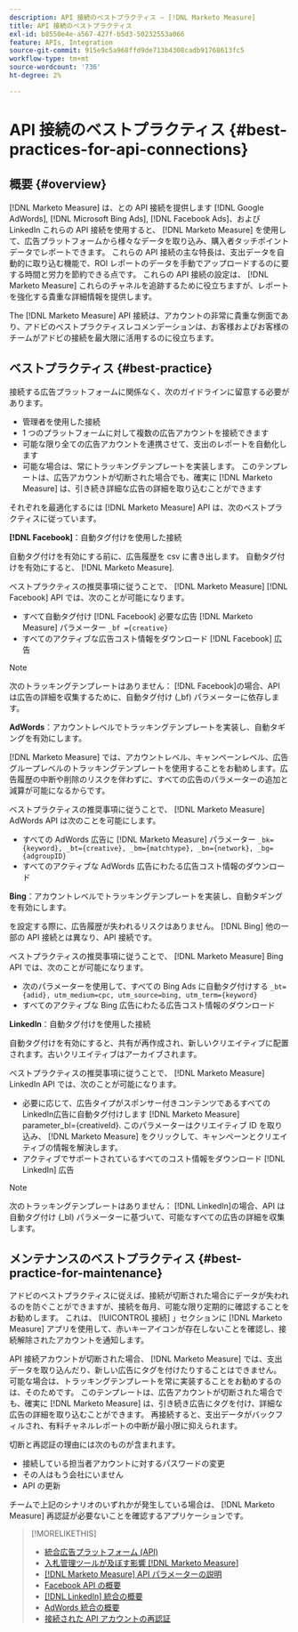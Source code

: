 ```yaml
---
description: API 接続のベストプラクティス — [!DNL Marketo Measure]
title: API 接続のベストプラクティス
exl-id: b8550e4e-a567-427f-b5d3-50232553a066
feature: APIs, Integration
source-git-commit: 915e9c5a968ffd9de713b4308cadb91768613fc5
workflow-type: tm+mt
source-wordcount: '736'
ht-degree: 2%

---
```


# API 接続のベストプラクティス {#best-practices-for-api-connections}

## 概要 {#overview}

[!DNL Marketo Measure] は、との API 接続を提供します [!DNL Google AdWords], [!DNL Microsoft Bing Ads], [!DNL Facebook Ads]、およびLinkedIn これらの API 接続を使用すると、 [!DNL Marketo Measure] を使用して、広告プラットフォームから様々なデータを取り込み、購入者タッチポイントデータでレポートできます。 これらの API 接続の主な特長は、支出データを自動的に取り込む機能で、ROI レポートのデータを手動でアップロードするのに要する時間と労力を節約できる点です。 これらの API 接続の設定は、 [!DNL Marketo Measure] これらのチャネルを追跡するために役立ちますが、レポートを強化する貴重な詳細情報を提供します。

The [!DNL Marketo Measure] API 接続は、アカウントの非常に貴重な側面であり、アドビのベストプラクティスレコメンデーションは、お客様およびお客様のチームがアドビの接続を最大限に活用するのに役立ちます。

## ベストプラクティス {#best-practice}

接続する広告プラットフォームに関係なく、次のガイドラインに留意する必要があります。

* 管理者を使用した接続
* 1 つのプラットフォームに対して複数の広告アカウントを接続できます
* 可能な限り全ての広告アカウントを連携させて、支出のレポートを自動化します
* 可能な場合は、常にトラッキングテンプレートを実装します。 このテンプレートは、広告アカウントが切断された場合でも、確実に [!DNL Marketo Measure] は、引き続き詳細な広告の詳細を取り込むことができます

それぞれを最適化するには [!DNL Marketo Measure] API は、次のベストプラクティスに従っています。

**[!DNL Facebook]**：自動タグ付けを使用した接続

自動タグ付けを有効にする前に、広告履歴を csv に書き出します。 自動タグ付けを有効にすると、 [!DNL Marketo Measure].

ベストプラクティスの推奨事項に従うことで、 [!DNL Marketo Measure] [!DNL Facebook] API では、次のことが可能になります。

* すべて自動タグ付け [!DNL Facebook] 必要な広告 [!DNL Marketo Measure] パラメーター `_bf ={creative}`
* すべてのアクティブな広告コスト情報をダウンロード [!DNL Facebook] 広告

>[!NOTE]
>
>次のトラッキングテンプレートはありません： [!DNL Facebook]の場合、API は広告の詳細を収集するために、自動タグ付け (_bf) パラメーターに依存します。

**AdWords**：アカウントレベルでトラッキングテンプレートを実装し、自動タギングを有効にします。

[!DNL Marketo Measure] では、アカウントレベル、キャンペーンレベル、広告グループレベルのトラッキングテンプレートを使用することをお勧めします。広告履歴の中断や削除のリスクを伴わずに、すべての広告のパラメーターの追加と減算が可能になるからです。

ベストプラクティスの推奨事項に従うことで、 [!DNL Marketo Measure] AdWords API は次のことを可能にします。

* すべての AdWords 広告に [!DNL Marketo Measure] パラメーター `_bk={keyword}, _bt={creative}, _bm={matchtype}, _bn={network}, _bg={adgroupID}`
* すべてのアクティブな AdWords 広告にわたる広告コスト情報のダウンロード

**Bing**：アカウントレベルでトラッキングテンプレートを実装し、自動タギングを有効にします。

を設定する際に、広告履歴が失われるリスクはありません。 [!DNL Bing] 他の一部の API 接続とは異なり、API 接続です。

ベストプラクティスの推奨事項に従うことで、 [!DNL Marketo Measure] Bing API では、次のことが可能になります。
* 次のパラメーターを使用して、すべての Bing Ads に自動タグ付けする `_bt={adid}, utm_medium=cpc, utm_source=bing, utm_term={keyword}`
* すべてのアクティブな Bing 広告にわたる広告コスト情報のダウンロード

**LinkedIn**：自動タグ付けを使用した接続

自動タグ付けを有効にすると、共有が再作成され、新しいクリエイティブに配置されます。古いクリエイティブはアーカイブされます。

ベストプラクティスの推奨事項に従うことで、 [!DNL Marketo Measure] LinkedIn API では、次のことが可能になります。

* 必要に応じて、広告タイプがスポンサー付きコンテンツであるすべてのLinkedIn広告に自動タグ付けします [!DNL Marketo Measure] parameter_bl={creativeId}. このパラメーターはクリエイティブ ID を取り込み、 [!DNL Marketo Measure] をクリックして、キャンペーンとクリエイティブの情報を解決します。
* アクティブでサポートされているすべてのコスト情報をダウンロード [!DNL LinkedIn] 広告

>[!NOTE]
>
>次のトラッキングテンプレートはありません： [!DNL LinkedIn]の場合、API は自動タグ付け (_bl) パラメーターに基づいて、可能なすべての広告の詳細を収集します。

## メンテナンスのベストプラクティス {#best-practice-for-maintenance}

アドビのベストプラクティスに従えば、接続が切断された場合にデータが失われるのを防ぐことができますが、接続を毎月、可能な限り定期的に確認することをお勧めします。 これは、 [!UICONTROL 接続] 」セクションに [!DNL Marketo Measure] アプリを使用して、赤いキーアイコンが存在しないことを確認し、接続解除されたアカウントを通知します。

API 接続アカウントが切断された場合、 [!DNL Marketo Measure] では、支出データを取り込んだり、新しい広告にタグを付けたりすることはできません。 可能な場合は、トラッキングテンプレートを常に実装することをお勧めするのは、そのためです。 このテンプレートは、広告アカウントが切断された場合でも、確実に [!DNL Marketo Measure] は、引き続き広告にタグを付け、詳細な広告の詳細を取り込むことができます。 再接続すると、支出データがバックフィルされ、有料チャネルレポートの中断が最小限に抑えられます。

切断と再認証の理由には次のものが含まれます。

* 接続している担当者アカウントに対するパスワードの変更
* その人はもう会社にいません
* API の更新

チームで上記のシナリオのいずれかが発生している場合は、 [!DNL Marketo Measure] 再認証が必要ないことを確認するアプリケーションです。

>[!MORELIKETHIS]
>
>* [統合広告プラットフォーム (API)](/help/api-connections/utilizing-marketo-measures-api-connections/integrated-ad-platforms.md)
>* [入札管理ツールが及ぼす影響 [!DNL Marketo Measure]](/help/api-connections/utilizing-marketo-measures-api-connections/how-bid-management-tools-affect-marketo-measure.md)
>* [[!DNL Marketo Measure] API パラメーターの説明](/help/api-connections/utilizing-marketo-measures-api-connections/marketo-measure-parameters.md)
>* [Facebook API の概要](/help/api-connections/utilizing-marketo-measures-api-connections/facebook-api.md)
>* [[!DNL LinkedIn] 統合の概要](/help/api-connections/utilizing-marketo-measures-api-connections/linkedin-integration.md)
>* [AdWords 統合の概要](/help/api-connections/utilizing-marketo-measures-api-connections/understanding-marketo-measure-adwords-tagging.md)
>* [接続された API アカウントの再認証](/help/api-connections/utilizing-marketo-measures-api-connections/reauthorizing-connected-accounts.md)
